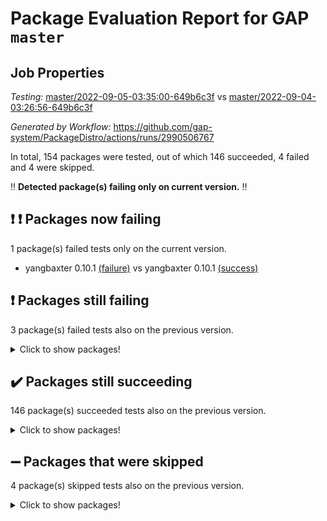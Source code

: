 # Package Evaluation Report for GAP `master`

## Job Properties

*Testing:* [master/2022-09-05-03:35:00-649b6c3f](https://github.com/gap-system/PackageDistro/blob/data/reports/master/2022-09-05-03:35:00-649b6c3f) vs [master/2022-09-04-03:26:56-649b6c3f](https://github.com/gap-system/PackageDistro/blob/data/reports/master/2022-09-04-03:26:56-649b6c3f)

*Generated by Workflow:* https://github.com/gap-system/PackageDistro/actions/runs/2990506767

In total, 154 packages were tested, out of which 146 succeeded, 4 failed and 4 were skipped.

:bangbang: **Detected package(s) failing only on current version.** :bangbang:

## :exclamation: :exclamation: Packages now failing

1 package(s) failed tests only on the current version.
- yangbaxter 0.10.1 [(failure)](https://github.com/gap-system/PackageDistro/runs/8181468341?check_suite_focus=true) vs yangbaxter 0.10.1 [(success)](https://github.com/gap-system/PackageDistro/runs/8173687768?check_suite_focus=true)

## :exclamation: Packages still failing

3 package(s) failed tests also on the previous version.
<details><summary>Click to show packages!</summary>

- francy 1.2.4 [(failure)](https://github.com/gap-system/PackageDistro/runs/8181464054?check_suite_focus=true)
- packagemanager 1.3 [(failure)](https://github.com/gap-system/PackageDistro/runs/8181466234?check_suite_focus=true)
- recog 1.3.2 [(failure)](https://github.com/gap-system/PackageDistro/runs/8181466723?check_suite_focus=true)
</details>

## :heavy_check_mark: Packages still succeeding

146 package(s) succeeded tests also on the previous version.
<details><summary>Click to show packages!</summary>

- 4ti2interface 2022.08-03 [(success)](https://github.com/gap-system/PackageDistro/runs/8181462266?check_suite_focus=true)
- ace 5.5 [(success)](https://github.com/gap-system/PackageDistro/runs/8181462314?check_suite_focus=true)
- aclib 1.3.2 [(success)](https://github.com/gap-system/PackageDistro/runs/8181462355?check_suite_focus=true)
- agt 0.2 [(success)](https://github.com/gap-system/PackageDistro/runs/8181462395?check_suite_focus=true)
- alnuth 3.2.1 [(success)](https://github.com/gap-system/PackageDistro/runs/8181462441?check_suite_focus=true)
- anupq 3.2.6 [(success)](https://github.com/gap-system/PackageDistro/runs/8181462485?check_suite_focus=true)
- atlasrep 2.1.5 [(success)](https://github.com/gap-system/PackageDistro/runs/8181462521?check_suite_focus=true)
- autodoc 2022.07.10 [(success)](https://github.com/gap-system/PackageDistro/runs/8181462554?check_suite_focus=true)
- automata 1.15 [(success)](https://github.com/gap-system/PackageDistro/runs/8181462597?check_suite_focus=true)
- automgrp 1.3.2 [(success)](https://github.com/gap-system/PackageDistro/runs/8181462628?check_suite_focus=true)
- autpgrp 1.11 [(success)](https://github.com/gap-system/PackageDistro/runs/8181462672?check_suite_focus=true)
- cap 2022.09-01 [(success)](https://github.com/gap-system/PackageDistro/runs/8181462715?check_suite_focus=true)
- caratinterface 2.3.4 [(success)](https://github.com/gap-system/PackageDistro/runs/8181462750?check_suite_focus=true)
- cddinterface 2022.08.11 [(success)](https://github.com/gap-system/PackageDistro/runs/8181462802?check_suite_focus=true)
- circle 1.6.5 [(success)](https://github.com/gap-system/PackageDistro/runs/8181462834?check_suite_focus=true)
- classicpres 1.22 [(success)](https://github.com/gap-system/PackageDistro/runs/8181462860?check_suite_focus=true)
- cohomolo 1.6.10 [(success)](https://github.com/gap-system/PackageDistro/runs/8181462905?check_suite_focus=true)
- congruence 1.2.4 [(success)](https://github.com/gap-system/PackageDistro/runs/8181462957?check_suite_focus=true)
- corelg 1.56 [(success)](https://github.com/gap-system/PackageDistro/runs/8181462989?check_suite_focus=true)
- crime 1.6 [(success)](https://github.com/gap-system/PackageDistro/runs/8181463014?check_suite_focus=true)
- crisp 1.4.5 [(success)](https://github.com/gap-system/PackageDistro/runs/8181463052?check_suite_focus=true)
- crypting 0.10 [(success)](https://github.com/gap-system/PackageDistro/runs/8181463084?check_suite_focus=true)
- cryst 4.1.25 [(success)](https://github.com/gap-system/PackageDistro/runs/8181463119?check_suite_focus=true)
- crystcat 1.1.10 [(success)](https://github.com/gap-system/PackageDistro/runs/8181463148?check_suite_focus=true)
- ctbllib 1.3.4 [(success)](https://github.com/gap-system/PackageDistro/runs/8181463184?check_suite_focus=true)
- cubefree 1.19 [(success)](https://github.com/gap-system/PackageDistro/runs/8181463211?check_suite_focus=true)
- curlinterface 2.2.3 [(success)](https://github.com/gap-system/PackageDistro/runs/8181463252?check_suite_focus=true)
- cvec 2.7.6 [(success)](https://github.com/gap-system/PackageDistro/runs/8181463288?check_suite_focus=true)
- datastructures 0.2.7 [(success)](https://github.com/gap-system/PackageDistro/runs/8181463317?check_suite_focus=true)
- deepthought 1.0.5 [(success)](https://github.com/gap-system/PackageDistro/runs/8181463346?check_suite_focus=true)
- design 1.7 [(success)](https://github.com/gap-system/PackageDistro/runs/8181463376?check_suite_focus=true)
- difsets 2.3.1 [(success)](https://github.com/gap-system/PackageDistro/runs/8181463401?check_suite_focus=true)
- digraphs 1.5.3 [(success)](https://github.com/gap-system/PackageDistro/runs/8181463424?check_suite_focus=true)
- edim 1.3.5 [(success)](https://github.com/gap-system/PackageDistro/runs/8181463452?check_suite_focus=true)
- example 4.3.2 [(success)](https://github.com/gap-system/PackageDistro/runs/8181463483?check_suite_focus=true)
- examplesforhomalg 2022.08-04 [(success)](https://github.com/gap-system/PackageDistro/runs/8181463517?check_suite_focus=true)
- factint 1.6.3 [(success)](https://github.com/gap-system/PackageDistro/runs/8181463573?check_suite_focus=true)
- ferret 1.0.8 [(success)](https://github.com/gap-system/PackageDistro/runs/8181463630?check_suite_focus=true)
- fga 1.4.0 [(success)](https://github.com/gap-system/PackageDistro/runs/8181463680?check_suite_focus=true)
- fining 1.5 [(success)](https://github.com/gap-system/PackageDistro/runs/8181463735?check_suite_focus=true)
- float 1.0.3 [(success)](https://github.com/gap-system/PackageDistro/runs/8181463789?check_suite_focus=true)
- format 1.4.3 [(success)](https://github.com/gap-system/PackageDistro/runs/8181463851?check_suite_focus=true)
- forms 1.2.8 [(success)](https://github.com/gap-system/PackageDistro/runs/8181463909?check_suite_focus=true)
- fplsa 1.2.5 [(success)](https://github.com/gap-system/PackageDistro/runs/8181463958?check_suite_focus=true)
- fr 2.4.10 [(success)](https://github.com/gap-system/PackageDistro/runs/8181464012?check_suite_focus=true)
- fwtree 1.3 [(success)](https://github.com/gap-system/PackageDistro/runs/8181464095?check_suite_focus=true)
- gapdoc 1.6.6 [(success)](https://github.com/gap-system/PackageDistro/runs/8181464137?check_suite_focus=true)
- gauss 2022.08-05 [(success)](https://github.com/gap-system/PackageDistro/runs/8181464165?check_suite_focus=true)
- gaussforhomalg 2022.08-03 [(success)](https://github.com/gap-system/PackageDistro/runs/8181464198?check_suite_focus=true)
- gbnp 1.0.5 [(success)](https://github.com/gap-system/PackageDistro/runs/8181464230?check_suite_focus=true)
- generalizedmorphismsforcap 2022.08-01 [(success)](https://github.com/gap-system/PackageDistro/runs/8181464260?check_suite_focus=true)
- genss 1.6.7 [(success)](https://github.com/gap-system/PackageDistro/runs/8181464314?check_suite_focus=true)
- gradedmodules 2022.08-02 [(success)](https://github.com/gap-system/PackageDistro/runs/8181464348?check_suite_focus=true)
- gradedringforhomalg 2022.08-02 [(success)](https://github.com/gap-system/PackageDistro/runs/8181464382?check_suite_focus=true)
- grape 4.8.5 [(success)](https://github.com/gap-system/PackageDistro/runs/8181464416?check_suite_focus=true)
- groupoids 1.71 [(success)](https://github.com/gap-system/PackageDistro/runs/8181464444?check_suite_focus=true)
- grpconst 2.6.2 [(success)](https://github.com/gap-system/PackageDistro/runs/8181464483?check_suite_focus=true)
- guarana 0.96.3 [(success)](https://github.com/gap-system/PackageDistro/runs/8181464531?check_suite_focus=true)
- guava 3.16 [(success)](https://github.com/gap-system/PackageDistro/runs/8181464566?check_suite_focus=true)
- hap 1.47 [(success)](https://github.com/gap-system/PackageDistro/runs/8181464604?check_suite_focus=true)
- hapcryst 0.1.15 [(success)](https://github.com/gap-system/PackageDistro/runs/8181464644?check_suite_focus=true)
- hecke 1.5.3 [(success)](https://github.com/gap-system/PackageDistro/runs/8181464673?check_suite_focus=true)
- help 3.5 [(success)](https://github.com/gap-system/PackageDistro/runs/8181464709?check_suite_focus=true)
- homalg 2022.08-04 [(success)](https://github.com/gap-system/PackageDistro/runs/8181464747?check_suite_focus=true)
- homalgtocas 2022.08-02 [(success)](https://github.com/gap-system/PackageDistro/runs/8181464774?check_suite_focus=true)
- idrel 2.44 [(success)](https://github.com/gap-system/PackageDistro/runs/8181464807?check_suite_focus=true)
- images 1.3.1 [(success)](https://github.com/gap-system/PackageDistro/runs/8181464842?check_suite_focus=true)
- intpic 0.3.0 [(success)](https://github.com/gap-system/PackageDistro/runs/8181464879?check_suite_focus=true)
- io 4.7.2 [(success)](https://github.com/gap-system/PackageDistro/runs/8181464925?check_suite_focus=true)
- io_forhomalg 2022.08-03 [(success)](https://github.com/gap-system/PackageDistro/runs/8181464967?check_suite_focus=true)
- irredsol 1.4.3 [(success)](https://github.com/gap-system/PackageDistro/runs/8181465037?check_suite_focus=true)
- json 2.1.0 [(success)](https://github.com/gap-system/PackageDistro/runs/8181465087?check_suite_focus=true)
- jupyterkernel 1.4.1 [(success)](https://github.com/gap-system/PackageDistro/runs/8181465127?check_suite_focus=true)
- jupyterviz 1.5.6 [(success)](https://github.com/gap-system/PackageDistro/runs/8181465173?check_suite_focus=true)
- kan 1.34 [(success)](https://github.com/gap-system/PackageDistro/runs/8181465223?check_suite_focus=true)
- kbmag 1.5.9 [(success)](https://github.com/gap-system/PackageDistro/runs/8181465276?check_suite_focus=true)
- laguna 3.9.5 [(success)](https://github.com/gap-system/PackageDistro/runs/8181465319?check_suite_focus=true)
- liealgdb 2.2.1 [(success)](https://github.com/gap-system/PackageDistro/runs/8181465358?check_suite_focus=true)
- liepring 2.7 [(success)](https://github.com/gap-system/PackageDistro/runs/8181465396?check_suite_focus=true)
- liering 2.4.2 [(success)](https://github.com/gap-system/PackageDistro/runs/8181465438?check_suite_focus=true)
- linearalgebraforcap 2022.08-06 [(success)](https://github.com/gap-system/PackageDistro/runs/8181465476?check_suite_focus=true)
- localizeringforhomalg 2022.08-02 [(success)](https://github.com/gap-system/PackageDistro/runs/8181465507?check_suite_focus=true)
- loops 3.4.2 [(success)](https://github.com/gap-system/PackageDistro/runs/8181465542?check_suite_focus=true)
- lpres 1.0.3 [(success)](https://github.com/gap-system/PackageDistro/runs/8181465577?check_suite_focus=true)
- majoranaalgebras 1.4 [(success)](https://github.com/gap-system/PackageDistro/runs/8181465609?check_suite_focus=true)
- mapclass 1.4.5 [(success)](https://github.com/gap-system/PackageDistro/runs/8181465655?check_suite_focus=true)
- matgrp 0.70 [(success)](https://github.com/gap-system/PackageDistro/runs/8181465690?check_suite_focus=true)
- matricesforhomalg 2022.08-04 [(success)](https://github.com/gap-system/PackageDistro/runs/8181465722?check_suite_focus=true)
- modisom 2.5.3 [(success)](https://github.com/gap-system/PackageDistro/runs/8181465759?check_suite_focus=true)
- modulepresentationsforcap 2022.08-03 [(success)](https://github.com/gap-system/PackageDistro/runs/8181465793?check_suite_focus=true)
- modules 2022.08-03 [(success)](https://github.com/gap-system/PackageDistro/runs/8181465828?check_suite_focus=true)
- monoidalcategories 2022.08-04 [(success)](https://github.com/gap-system/PackageDistro/runs/8181465869?check_suite_focus=true)
- nconvex 2022.08-01 [(success)](https://github.com/gap-system/PackageDistro/runs/8181465903?check_suite_focus=true)
- nilmat 1.4.2 [(success)](https://github.com/gap-system/PackageDistro/runs/8181465977?check_suite_focus=true)
- nock 1.5 [(success)](https://github.com/gap-system/PackageDistro/runs/8181466011?check_suite_focus=true)
- normalizinterface 1.3.4 [(success)](https://github.com/gap-system/PackageDistro/runs/8181466052?check_suite_focus=true)
- nq 2.5.8 [(success)](https://github.com/gap-system/PackageDistro/runs/8181466091?check_suite_focus=true)
- numericalsgps 1.3.1 [(success)](https://github.com/gap-system/PackageDistro/runs/8181466125?check_suite_focus=true)
- openmath 11.5.1 [(success)](https://github.com/gap-system/PackageDistro/runs/8181466159?check_suite_focus=true)
- orb 4.8.5 [(success)](https://github.com/gap-system/PackageDistro/runs/8181466196?check_suite_focus=true)
- patternclass 2.4.2 [(success)](https://github.com/gap-system/PackageDistro/runs/8181466267?check_suite_focus=true)
- permut 2.0.4 [(success)](https://github.com/gap-system/PackageDistro/runs/8181466303?check_suite_focus=true)
- polenta 1.3.10 [(success)](https://github.com/gap-system/PackageDistro/runs/8181466336?check_suite_focus=true)
- polymaking 0.8.6 [(success)](https://github.com/gap-system/PackageDistro/runs/8181466366?check_suite_focus=true)
- primgrp 3.4.2 [(success)](https://github.com/gap-system/PackageDistro/runs/8181466402?check_suite_focus=true)
- profiling 2.5.0 [(success)](https://github.com/gap-system/PackageDistro/runs/8181466458?check_suite_focus=true)
- qpa 1.34 [(success)](https://github.com/gap-system/PackageDistro/runs/8181466513?check_suite_focus=true)
- quagroup 1.8.3 [(success)](https://github.com/gap-system/PackageDistro/runs/8181466556?check_suite_focus=true)
- radiroot 2.9 [(success)](https://github.com/gap-system/PackageDistro/runs/8181466600?check_suite_focus=true)
- rcwa 4.7.0 [(success)](https://github.com/gap-system/PackageDistro/runs/8181466652?check_suite_focus=true)
- rds 1.8 [(success)](https://github.com/gap-system/PackageDistro/runs/8181466686?check_suite_focus=true)
- repndecomp 1.2.1 [(success)](https://github.com/gap-system/PackageDistro/runs/8181466763?check_suite_focus=true)
- repsn 3.1.0 [(success)](https://github.com/gap-system/PackageDistro/runs/8181466800?check_suite_focus=true)
- resclasses 4.7.3 [(success)](https://github.com/gap-system/PackageDistro/runs/8181466836?check_suite_focus=true)
- ringsforhomalg 2022.08-04 [(success)](https://github.com/gap-system/PackageDistro/runs/8181466872?check_suite_focus=true)
- sco 2022.08-02 [(success)](https://github.com/gap-system/PackageDistro/runs/8181466907?check_suite_focus=true)
- scscp 2.3.1 [(success)](https://github.com/gap-system/PackageDistro/runs/8181466939?check_suite_focus=true)
- semigroups 5.0.2 [(success)](https://github.com/gap-system/PackageDistro/runs/8181466964?check_suite_focus=true)
- sglppow 2.2 [(success)](https://github.com/gap-system/PackageDistro/runs/8181467000?check_suite_focus=true)
- sgpviz 0.999.5 [(success)](https://github.com/gap-system/PackageDistro/runs/8181467029?check_suite_focus=true)
- simpcomp 2.1.14 [(success)](https://github.com/gap-system/PackageDistro/runs/8181467090?check_suite_focus=true)
- singular 2020.12.18 [(success)](https://github.com/gap-system/PackageDistro/runs/8181467115?check_suite_focus=true)
- sla 1.5.3 [(success)](https://github.com/gap-system/PackageDistro/runs/8181467156?check_suite_focus=true)
- smallgrp 1.5 [(success)](https://github.com/gap-system/PackageDistro/runs/8181467191?check_suite_focus=true)
- smallsemi 0.6.13 [(success)](https://github.com/gap-system/PackageDistro/runs/8181467220?check_suite_focus=true)
- sonata 2.9.4 [(success)](https://github.com/gap-system/PackageDistro/runs/8181467258?check_suite_focus=true)
- sophus 1.27 [(success)](https://github.com/gap-system/PackageDistro/runs/8181467304?check_suite_focus=true)
- spinsym 1.5.2 [(success)](https://github.com/gap-system/PackageDistro/runs/8181467336?check_suite_focus=true)
- standardff 0.9.4 [(success)](https://github.com/gap-system/PackageDistro/runs/8181467380?check_suite_focus=true)
- symbcompcc 1.3.2 [(success)](https://github.com/gap-system/PackageDistro/runs/8181467443?check_suite_focus=true)
- thelma 1.3 [(success)](https://github.com/gap-system/PackageDistro/runs/8181467498?check_suite_focus=true)
- tomlib 1.2.9 [(success)](https://github.com/gap-system/PackageDistro/runs/8181467530?check_suite_focus=true)
- toolsforhomalg 2022.08-03 [(success)](https://github.com/gap-system/PackageDistro/runs/8181467566?check_suite_focus=true)
- toric 1.9.5 [(success)](https://github.com/gap-system/PackageDistro/runs/8181467611?check_suite_focus=true)
- toricvarieties 2022.07.13 [(success)](https://github.com/gap-system/PackageDistro/runs/8181467667?check_suite_focus=true)
- transgrp 3.6.3 [(success)](https://github.com/gap-system/PackageDistro/runs/8181467723?check_suite_focus=true)
- ugaly 4.0.3 [(success)](https://github.com/gap-system/PackageDistro/runs/8181467783?check_suite_focus=true)
- unipot 1.5 [(success)](https://github.com/gap-system/PackageDistro/runs/8181467846?check_suite_focus=true)
- unitlib 4.1.0 [(success)](https://github.com/gap-system/PackageDistro/runs/8181467926?check_suite_focus=true)
- utils 0.76 [(success)](https://github.com/gap-system/PackageDistro/runs/8181467986?check_suite_focus=true)
- uuid 0.7 [(success)](https://github.com/gap-system/PackageDistro/runs/8181468071?check_suite_focus=true)
- walrus 0.9991 [(success)](https://github.com/gap-system/PackageDistro/runs/8181468125?check_suite_focus=true)
- wedderga 4.10.2 [(success)](https://github.com/gap-system/PackageDistro/runs/8181468181?check_suite_focus=true)
- xmod 2.88 [(success)](https://github.com/gap-system/PackageDistro/runs/8181468233?check_suite_focus=true)
- xmodalg 1.22 [(success)](https://github.com/gap-system/PackageDistro/runs/8181468289?check_suite_focus=true)
- zeromqinterface 0.14 [(success)](https://github.com/gap-system/PackageDistro/runs/8181468382?check_suite_focus=true)
</details>

## :heavy_minus_sign: Packages that were skipped

4 package(s) skipped tests also on the previous version.
<details><summary>Click to show packages!</summary>

- browse 1.8.14 [(skipped)](https://github.com/gap-system/PackageDistro/runs/8181369898?check_suite_focus=true)
- itc 1.5.1 [(skipped)](https://github.com/gap-system/PackageDistro/runs/8181369898?check_suite_focus=true)
- polycyclic 2.16 [(skipped)](https://github.com/gap-system/PackageDistro/runs/8181369898?check_suite_focus=true)
- xgap 4.31 [(skipped)](https://github.com/gap-system/PackageDistro/runs/8181369898?check_suite_focus=true)
</details>

